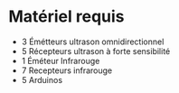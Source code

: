 # Matériel requis

* 3 Émétteurs ultrason omnidirectionnel
* 5 Récepteurs ultrason à forte sensibilité
* 1 Éméteur Infrarouge
* 7 Recepteurs infrarouge
* 5 Arduinos
